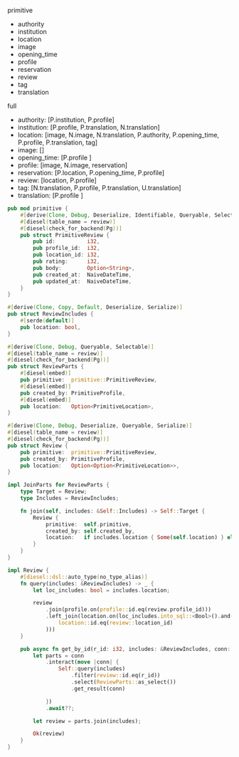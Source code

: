 primitive
 - authority
 - institution
 - location
 - image
 - opening_time
 - profile
 - reservation
 - review
 - tag
 - translation

full
 - authority:    [P.institution, P.profile]
 - institution:  [P.profile, P.translation, N.translation]
 - location:     [image, N.image, N.translation, P.authority, P.opening_time, P.profile, P.translation, tag]
 - image:        []
 - opening_time: [P.profile ]
 - profile:      [image, N.image, reservation]
 - reservation:  [P.location, P.opening_time, P.profile]
 - review:       [location, P.profile]
 - tag:          [N.translation, P.profile, P.translation, U.translation]
 - translation:  [P.profile ]


```rs
pub mod primitive {
	#[derive(Clone, Debug, Deserialize, Identifiable, Queryable, Selectable, Serialize)]
	#[diesel(table_name = review)]
	#[diesel(check_for_backend(Pg))]
	pub struct PrimitiveReview {
		pub id:          i32,
		pub profile_id:  i32,
		pub location_id: i32,
		pub rating:      i32,
		pub body:        Option<String>,
		pub created_at:  NaiveDateTime,
		pub updated_at:  NaiveDateTime,
	}
}

#[derive(Clone, Copy, Default, Deserialize, Serialize)]
pub struct ReviewIncludes {
	#[serde(default)]
	pub location: bool,
}

#[derive(Clone, Debug, Queryable, Selectable)]
#[diesel(table_name = review)]
#[diesel(check_for_backend(Pg))]
pub struct ReviewParts {
	#[diesel(embed)]
	pub primitive:  primitive::PrimitiveReview,
	#[diesel(embed)]
	pub created_by: PrimitiveProfile,
	#[diesel(embed)]
	pub location:   Option<PrimitiveLocation>,
}

#[derive(Clone, Debug, Deserialize, Queryable, Serialize)]
#[diesel(table_name = review)]
#[diesel(check_for_backend(Pg))]
pub struct Review {
	pub primitive:  primitive::PrimitiveReview,
	pub created_by: PrimitiveProfile,
	pub location:   Option<Option<PrimitiveLocation>>,
}

impl JoinParts for ReviewParts {
	type Target = Review;
	type Includes = ReviewIncludes;

	fn join(self, includes: &Self::Includes) -> Self::Target {
		Review {
			primitive:  self.primitive,
			created_by: self.created_by,
			location:   if includes.location { Some(self.location) } else { None },
		}
	}
}

impl Review {
	#[diesel::dsl::auto_type(no_type_alias)]
	fn query(includes: &ReviewIncludes) -> _ {
		let loc_includes: bool = includes.location;

		review
			.join(profile.on(profile::id.eq(review.profile_id)))
			.left_join(location.on(loc_includes.into_sql::<Bool>().and(
				location::id.eq(review::location_id)
			)))
	}

	pub async fn get_by_id(r_id: i32, includes: &ReviewIncludes, conn: &DbConn) -> Result<Self, Error> {
		let parts = conn
			.interact(move |conn| {
				Self::query(includes)
					.filter(review::id.eq(r_id))
					.select(ReviewParts::as_select())
					.get_result(conn)

			})
			.await??;

		let review = parts.join(includes);

		Ok(review)
	}
}
```
